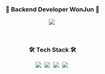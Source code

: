 <h3 align="center">🔗 Backend Developer WonJun 🔗</h3>
<p align="center">
  <img src="https://img.shields.io/badge/Blog-FF8800?style=flat&logo=Blogger&logoColor=white"/></a>&nbsp 
</p>
<br/>

<h3 align="center">🛠 Tech Stack 🛠</h3>

<p align="center">
  <img src="https://img.shields.io/badge/Java-D358F7?style=flat&logo=Java&logoColor=white"/></a>&nbsp 
  <img src="https://img.shields.io/badge/SpringBoot-6DB33F?style=flat&logo=Spring&logoColor=white"/></a>&nbsp 
  <img src="https://img.shields.io/badge/Mysql-0431B4?style=flat&logo=MySql&logoColor=white"/></a>&nbsp
  <img src="https://img.shields.io/badge/Docker-00BFFF?style=flat&logo=Docker&logoColor=white"/></a>&nbsp
</p>
